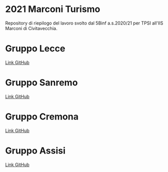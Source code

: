 # 2021 Marconi Turismo

Repository di riepilogo del lavoro svolto dal 5Binf a.s.2020/21 per TPSI all'IIS Marconi di Civitavecchia.

# Gruppo Lecce
[Link GitHub]()

# Gruppo Sanremo
[Link GitHub]()

# Gruppo Cremona
[Link GitHub]()

# Gruppo Assisi
[Link GitHub]()
